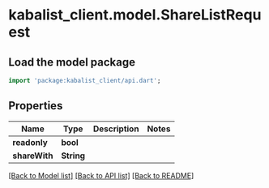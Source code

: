 # kabalist_client.model.ShareListRequest

## Load the model package
```dart
import 'package:kabalist_client/api.dart';
```

## Properties
Name | Type | Description | Notes
------------ | ------------- | ------------- | -------------
**readonly** | **bool** |  | 
**shareWith** | **String** |  | 

[[Back to Model list]](../README.md#documentation-for-models) [[Back to API list]](../README.md#documentation-for-api-endpoints) [[Back to README]](../README.md)


